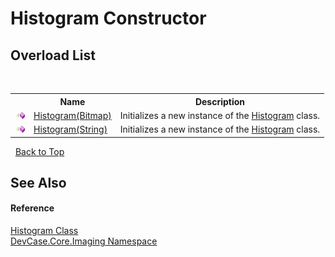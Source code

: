 # Histogram Constructor 
 


## Overload List
&nbsp;<table><tr><th></th><th>Name</th><th>Description</th></tr><tr><td>![Public method](media/pubmethod.gif "Public method")</td><td><a href="M_DevCase_Core_Imaging_Histogram__ctor">Histogram(Bitmap)</a></td><td>
Initializes a new instance of the <a href="T_DevCase_Core_Imaging_Histogram">Histogram</a> class.</td></tr><tr><td>![Public method](media/pubmethod.gif "Public method")</td><td><a href="M_DevCase_Core_Imaging_Histogram__ctor_1">Histogram(String)</a></td><td>
Initializes a new instance of the <a href="T_DevCase_Core_Imaging_Histogram">Histogram</a> class.</td></tr></table>&nbsp;
<a href="#histogram-constructor">Back to Top</a>

## See Also


#### Reference
<a href="T_DevCase_Core_Imaging_Histogram">Histogram Class</a><br /><a href="N_DevCase_Core_Imaging">DevCase.Core.Imaging Namespace</a><br />